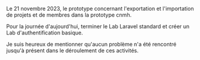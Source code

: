 Le 21 novembre 2023, le prototype concernant l'exportation et l'importation de projets et de membres dans la prototype cnmh.

Pour la journée d'aujourd'hui, terminer le Lab Laravel standard et créer un Lab d'authentification basique.

Je suis heureux de mentionner qu'aucun problème n'a été rencontré jusqu'à présent dans le déroulement de ces activités.